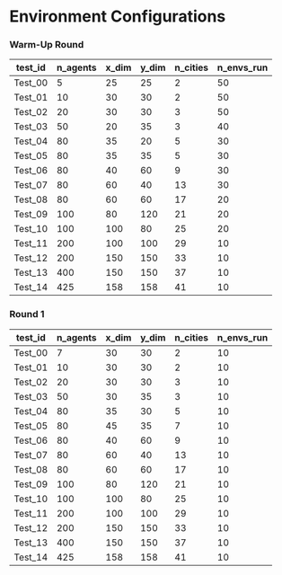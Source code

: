# Environment Configurations


### Warm-Up Round

|test_id|n_agents|x_dim|y_dim|n_cities|n_envs_run|
|-------|--------|-----|-----|--------|----------|
|Test_00|5       |25   |25   |2       |50        |
|Test_01|10      |30   |30   |2       |50        |
|Test_02|20      |30   |30   |3       |50        |
|Test_03|50      |20   |35   |3       |40        |
|Test_04|80      |35   |20   |5       |30        |
|Test_05|80      |35   |35   |5       |30        |
|Test_06|80      |40   |60   |9       |30        |
|Test_07|80      |60   |40   |13      |30        |
|Test_08|80      |60   |60   |17      |20        |
|Test_09|100     |80   |120  |21      |20        |
|Test_10|100     |100  |80   |25      |20        |
|Test_11|200     |100  |100  |29      |10        |
|Test_12|200     |150  |150  |33      |10        |
|Test_13|400     |150  |150  |37      |10        |
|Test_14|425     |158  |158  |41      |10        |


### Round 1

|test_id|n_agents|x_dim|y_dim|n_cities|n_envs_run|
|-------|--------|-----|-----|--------|----------|
|Test_00|7       |30   |30   |2       |10        |
|Test_01|10      |30   |30   |2       |10        |
|Test_02|20      |30   |30   |3       |10        |
|Test_03|50      |30   |35   |3       |10        |
|Test_04|80      |35   |30   |5       |10        |
|Test_05|80      |45   |35   |7       |10        |
|Test_06|80      |40   |60   |9       |10        |
|Test_07|80      |60   |40   |13      |10        |
|Test_08|80      |60   |60   |17      |10        |
|Test_09|100     |80   |120  |21      |10        |
|Test_10|100     |100  |80   |25      |10        |
|Test_11|200     |100  |100  |29      |10        |
|Test_12|200     |150  |150  |33      |10        |
|Test_13|400     |150  |150  |37      |10        |
|Test_14|425     |158  |158  |41      |10        |

